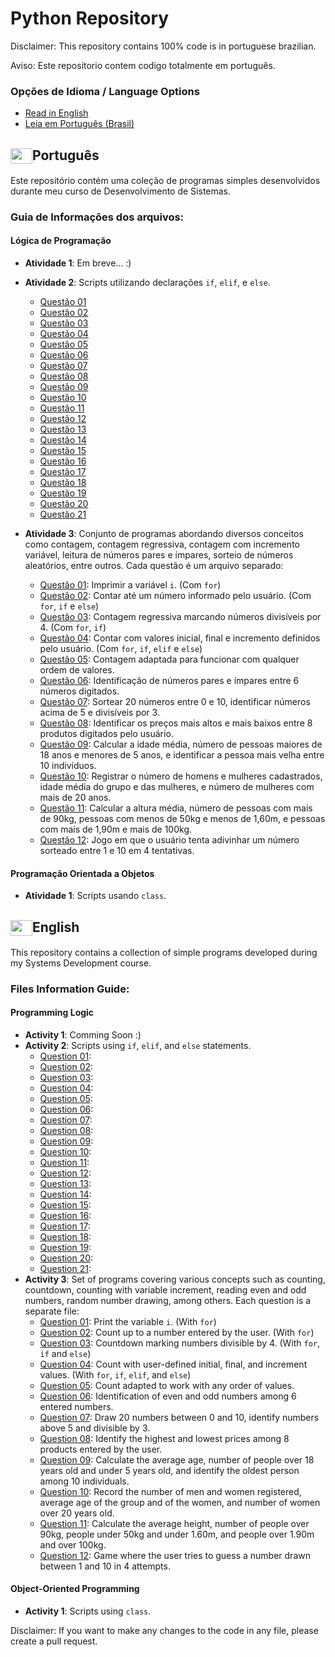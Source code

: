 # Python Repository
Disclaimer: This repository contains 100% code is in portuguese brazilian.

Aviso: Este repositorio contem codigo totalmente em português.
### Opções de Idioma / Language Options

- [Read in English](#english)
- [Leia em Português (Brasil)](#português)

## <img src="https://upload.wikimedia.org/wikipedia/commons/0/05/Flag_of_Brazil.svg" width="35" height="25" align="center">Português

Este repositório contém uma coleção de programas simples desenvolvidos durante meu curso de Desenvolvimento de Sistemas.

### Guia de Informações dos arquivos:

#### Lógica de Programação

- **Atividade 1**: Em breve... :)
- **Atividade 2**: Scripts utilizando declarações `if`, `elif`, e `else`.
  - [Questão 01](UC3%20-%20Logica%20de%20Programção/Atividade%202%20-%2020-05-24/questao_01.py)
  - [Questão 02](UC3%20-%20Logica%20de%20Programção/Atividade%202%20-%2020-05-24/questao_02.py)
  - [Questão 03](UC3%20-%20Logica%20de%20Programção/Atividade%202%20-%2020-05-24/questao_03.py)
  - [Questão 04](UC3%20-%20Logica%20de%20Programção/Atividade%202%20-%2020-05-24/questao_04.py)
  - [Questão 05](UC3%20-%20Logica%20de%20Programção/Atividade%202%20-%2020-05-24/questao_05.py)
  - [Questão 06](UC3%20-%20Logica%20de%20Programção/Atividade%202%20-%2020-05-24/questao_06.py)
  - [Questão 07](UC3%20-%20Logica%20de%20Programção/Atividade%202%20-%2020-05-24/questao_07.py)
  - [Questão 08](UC3%20-%20Logica%20de%20Programção/Atividade%202%20-%2020-05-24/questao_08.py)
  - [Questão 09](UC3%20-%20Logica%20de%20Programção/Atividade%202%20-%2020-05-24/questao_09.py)
  - [Questão 10](UC3%20-%20Logica%20de%20Programção/Atividade%202%20-%2020-05-24/questao_10.py)
  - [Questão 11](UC3%20-%20Logica%20de%20Programção/Atividade%202%20-%2020-05-24/questao_11.py)
  - [Questão 12](UC3%20-%20Logica%20de%20Programção/Atividade%202%20-%2020-05-24/questao_12.py)
  - [Questão 13](UC3%20-%20Logica%20de%20Programção/Atividade%202%20-%2020-05-24/questao_13.py)
  - [Questão 14](UC3%20-%20Logica%20de%20Programção/Atividade%202%20-%2020-05-24/questao_14.py)
  - [Questão 15](UC3%20-%20Logica%20de%20Programção/Atividade%202%20-%2020-05-24/questao_15.py)
  - [Questão 16](UC3%20-%20Logica%20de%20Programção/Atividade%202%20-%2020-05-24/questao_16.py)
  - [Questão 17](UC3%20-%20Logica%20de%20Programção/Atividade%202%20-%2020-05-24/questao_17.py)
  - [Questão 18](UC3%20-%20Logica%20de%20Programção/Atividade%202%20-%2020-05-24/questao_18.py)
  - [Questão 19](UC3%20-%20Logica%20de%20Programção/Atividade%202%20-%2020-05-24/questao_19.py)
  - [Questão 20](UC3%20-%20Logica%20de%20Programção/Atividade%202%20-%2020-05-24/questao_20.py)
  - [Questão 21](UC3%20-%20Logica%20de%20Programção/Atividade%202%20-%2020-05-24/questao_21.py)

- **Atividade 3**: Conjunto de programas abordando diversos conceitos como contagem, contagem regressiva, contagem com incremento variável, leitura de números pares e ímpares, sorteio de números aleatórios, entre outros. Cada questão é um arquivo separado:
  - [Questão 01](UC3%20-%20Logica%20de%20Programção/Atividade%203%20-%2024-05-24/questao_01.py): Imprimir a variável `i`. (Com `for`)
  - [Questão 02](UC3%20-%20Logica%20de%20Programção/Atividade%203%20-%2024-05-24/questao_02.py): Contar até um número informado pelo usuário. (Com `for`, `if` e `else`)
  - [Questão 03](UC3%20-%20Logica%20de%20Programção/Atividade%203%20-%2024-05-24/questao_03.py): Contagem regressiva marcando números divisíveis por 4. (Com `for`, `if`)
  - [Questão 04](UC3%20-%20Logica%20de%20Programção/Atividade%203%20-%2024-05-24/questao_04.py): Contar com valores inicial, final e incremento definidos pelo usuário. (Com `for`, `if`, `elif` e `else`)
  - [Questão 05](UC3%20-%20Logica%20de%20Programção/Atividade%203%20-%2024-05-24/questao_05.py): Contagem adaptada para funcionar com qualquer ordem de valores.
  - [Questão 06](UC3%20-%20Logica%20de%20Programção/Atividade%203%20-%2024-05-24/questao_06.py): Identificação de números pares e ímpares entre 6 números digitados.
  - [Questão 07](UC3%20-%20Logica%20de%20Programção/Atividade%203%20-%2024-05-24/questao_07.py): Sortear 20 números entre 0 e 10, identificar números acima de 5 e divisíveis por 3.
  - [Questão 08](UC3%20-%20Logica%20de%20Programção/Atividade%203%20-%2024-05-24/questao_08.py): Identificar os preços mais altos e mais baixos entre 8 produtos digitados pelo usuário.
  - [Questão 09](UC3%20-%20Logica%20de%20Programção/Atividade%203%20-%2024-05-24/questao_09.py): Calcular a idade média, número de pessoas maiores de 18 anos e menores de 5 anos, e identificar a pessoa mais velha entre 10 indivíduos.
  - [Questão 10](UC3%20-%20Logica%20de%20Programção/Atividade%203%20-%2024-05-24/questao_10.py): Registrar o número de homens e mulheres cadastrados, idade média do grupo e das mulheres, e número de mulheres com mais de 20 anos.
  - [Questão 11](UC3%20-%20Logica%20de%20Programção/Atividade%203%20-%2024-05-24/questao_11.py): Calcular a altura média, número de pessoas com mais de 90kg, pessoas com menos de 50kg e menos de 1,60m, e pessoas com mais de 1,90m e mais de 100kg.
  - [Questão 12](UC3%20-%20Logica%20de%20Programção/Atividade%203%20-%2024-05-24/questao_12.py): Jogo em que o usuário tenta adivinhar um número sorteado entre 1 e 10 em 4 tentativas.

#### Programação Orientada a Objetos

- **Atividade 1**: Scripts usando `class`.


## <img src="https://upload.wikimedia.org/wikipedia/en/a/a4/Flag_of_the_United_States.svg" width="35" height="25" align="center">English

This repository contains a collection of simple programs developed during my Systems Development course.

### Files Information Guide:

#### Programming Logic
- **Activity 1**: Comming Soon :)
- **Activity 2**: Scripts using `if`, `elif`, and `else` statements.
  -  [Question 01](UC3%20-%20Logica%20de%20Programção/Atividade%202%20-%2020-05-24/questao_01.py): 
  -  [Question 02](UC3%20-%20Logica%20de%20Programção/Atividade%202%20-%2020-05-24/questao_02.py): 
  -  [Question 03](UC3%20-%20Logica%20de%20Programção/Atividade%202%20-%2020-05-24/questao_03.py): 
  -  [Question 04](UC3%20-%20Logica%20de%20Programção/Atividade%202%20-%2020-05-24/questao_04.py): 
  -  [Question 05](UC3%20-%20Logica%20de%20Programção/Atividade%202%20-%2020-05-24/questao_05.py): 
  -  [Question 06](UC3%20-%20Logica%20de%20Programção/Atividade%202%20-%2020-05-24/questao_06.py): 
  -  [Question 07](UC3%20-%20Logica%20de%20Programção/Atividade%202%20-%2020-05-24/questao_07.py): 
  -  [Question 08](UC3%20-%20Logica%20de%20Programção/Atividade%202%20-%2020-05-24/questao_08.py):
  -  [Question 09](UC3%20-%20Logica%20de%20Programção/Atividade%202%20-%2020-05-24/questao_09.py):
  -  [Question 10](UC3%20-%20Logica%20de%20Programção/Atividade%202%20-%2020-05-24/questao_10.py):
  -  [Question 11](UC3%20-%20Logica%20de%20Programção/Atividade%202%20-%2020-05-24/questao_11.py):
  -  [Question 12](UC3%20-%20Logica%20de%20Programção/Atividade%202%20-%2020-05-24/questao_12.py):
  -  [Question 13](UC3%20-%20Logica%20de%20Programção/Atividade%202%20-%2020-05-24/questao_13.py):
  -  [Question 14](UC3%20-%20Logica%20de%20Programção/Atividade%202%20-%2020-05-24/questao_14.py):
  -  [Question 15](UC3%20-%20Logica%20de%20Programção/Atividade%202%20-%2020-05-24/questao_15.py):
  -  [Question 16](UC3%20-%20Logica%20de%20Programção/Atividade%202%20-%2020-05-24/questao_16.py):
  -  [Question 17](UC3%20-%20Logica%20de%20Programção/Atividade%202%20-%2020-05-24/questao_17.py):
  -  [Question 18](UC3%20-%20Logica%20de%20Programção/Atividade%202%20-%2020-05-24/questao_18.py):
  -  [Question 19](UC3%20-%20Logica%20de%20Programção/Atividade%202%20-%2020-05-24/questao_19.py):
  -  [Question 20](UC3%20-%20Logica%20de%20Programção/Atividade%202%20-%2020-05-24/questao_20.py):
  -  [Question 21](UC3%20-%20Logica%20de%20Programção/Atividade%202%20-%2020-05-24/questao_21.py):
- **Activity 3**: Set of programs covering various concepts such as counting, countdown, counting with variable increment, reading even and odd numbers, random number drawing, among others. Each question is a separate file:
  - [Question 01](UC3%20-%20Logica%20de%20Programção/Atividade%203%20-%2024-05-24/questao_01.py): Print the variable `i`. (With `for`)
  - [Question 02](UC3%20-%20Logica%20de%20Programção/Atividade%203%20-%2024-05-24/questao_02.py): Count up to a number entered by the user. (With `for`)
  - [Question 03](UC3%20-%20Logica%20de%20Programção/Atividade%203%20-%2024-05-24/questao_03.py): Countdown marking numbers divisible by 4. (With `for`, `if` and `else`)
  - [Question 04](UC3%20-%20Logica%20de%20Programção/Atividade%203%20-%2024-05-24/questao_04.py): Count with user-defined initial, final, and increment values. (With `for`, `if`, `elif`, and `else`)
  - [Question 05](UC3%20-%20Logica%20de%20Programção/Atividade%203%20-%2024-05-24/questao_05.py): Count adapted to work with any order of values.
  - [Question 06](UC3%20-%20Logica%20de%20Programção/Atividade%203%20-%2024-05-24/questao_06.py): Identification of even and odd numbers among 6 entered numbers.
  - [Question 07](UC3%20-%20Logica%20de%20Programção/Atividade%203%20-%2024-05-24/questao_07.py): Draw 20 numbers between 0 and 10, identify numbers above 5 and divisible by 3.
  - [Question 08](UC3%20-%20Logica%20de%20Programção/Atividade%203%20-%2024-05-24/questao_08.py): Identify the highest and lowest prices among 8 products entered by the user.
  - [Question 09](UC3%20-%20Logica%20de%20Programção/Atividade%203%20-%2024-05-24/questao_09.py): Calculate the average age, number of people over 18 years old and under 5 years old, and identify the oldest person among 10 individuals.
  - [Question 10](UC3%20-%20Logica%20de%20Programção/Atividade%203%20-%2024-05-24/questao_10.py): Record the number of men and women registered, average age of the group and of the women, and number of women over 20 years old.
  - [Question 11](UC3%20-%20Logica%20de%20Programção/Atividade%203%20-%2024-05-24/questao_11.py): Calculate the average height, number of people over 90kg, people under 50kg and under 1.60m, and people over 1.90m and over 100kg.
  - [Question 12](UC3%20-%20Logica%20de%20Programção/Atividade%203%20-%2024-05-24/questao_12.py): Game where the user tries to guess a number drawn between 1 and 10 in 4 attempts.

#### Object-Oriented Programming
- **Activity 1**: Scripts using `class`.

Disclaimer: If you want to make any changes to the code in any file, please create a pull request.
